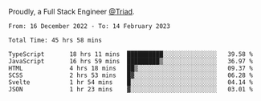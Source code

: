 Proudly, a Full Stack Engineer [@Triad](https://github.com/Triad-Behavioral-Health).
<!--START_SECTION:waka-->

```text
From: 16 December 2022 - To: 14 February 2023

Total Time: 45 hrs 58 mins

TypeScript       18 hrs 11 mins  ██████████░░░░░░░░░░░░░░░   39.58 %
JavaScript       16 hrs 59 mins  █████████▒░░░░░░░░░░░░░░░   36.97 %
HTML             4 hrs 18 mins   ██▒░░░░░░░░░░░░░░░░░░░░░░   09.37 %
SCSS             2 hrs 53 mins   █▓░░░░░░░░░░░░░░░░░░░░░░░   06.28 %
Svelte           1 hr 54 mins    █░░░░░░░░░░░░░░░░░░░░░░░░   04.14 %
JSON             1 hr 23 mins    ▓░░░░░░░░░░░░░░░░░░░░░░░░   03.01 %
```

<!--END_SECTION:waka-->
